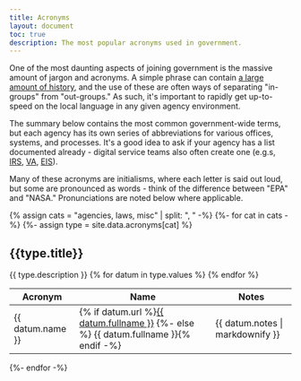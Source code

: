 ```yaml
---
title: Acronyms
layout: document
toc: true
description: The most popular acronyms used in government.
---
```


One of the most daunting aspects of joining government is the massive amount of jargon and acronyms. A simple phrase can contain [a large amount of history](https://memory-alpha.fandom.com/wiki/Darmok_%28episode%29), and the use of these are often ways of separating "in-groups" from "out-groups." As such, it's important to rapidly get up-to-speed on the local language in any given agency environment.

The summary below contains the most common government-wide terms, but each agency has its own series of abbreviations for various offices, systems, and processes. It's a good idea to ask if your agency has a list documented already - digital service teams also often create one (e.g.s, [IRS](https://github.com/usds/irs-acronyms/blob/main/acronyms.csv), [VA](https://github.com/department-of-veterans-affairs/acronyms/blob/master/acronyms.csv), [EIS](https://github.com/AlaskaDHSS/EIS-Modernization/blob/master/ACRONYMS.md)).

Many of these acronyms are initialisms, where each letter is said out loud, but some are pronounced as words - think of the difference between "EPA" and "NASA." Pronunciations are noted below where applicable. 

{% assign cats = "agencies, laws, misc" | split: ", " -%}
{%- for cat in cats  -%}
  {%- assign type = site.data.acronyms[cat] %}
  <h2>{{type.title}}</h2>
  {{ type.description }}
  <table>
    <thead>
      <tr>
        <th>Acronym</th><th>Name</th><th>Notes</th>
      </tr>
    </thead>
    <tbody>
      {% for datum in type.values %}
        <tr id="{{ datum.name }}">
          <td>{{ datum.name }}</td>
          <td>
            {% if datum.url %}<a href="{{ datum.url }}">{{ datum.fullname }}</a>
            {%- else %} {{ datum.fullname }}{% endif -%}
          </td>
          <td>{{ datum.notes | markdownify }}</td>
        </tr>
      {% endfor %}
    </tbody>
  </table>
{%- endfor -%}
